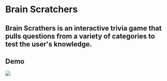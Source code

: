 # Brain Scratchers

## Brain Scrathers is an interactive trivia game that pulls questions from a variety of categories to test the user's knowledge.

## Demo 

<img src=(https://media.giphy.com/media/1uL6TlZN4sLvGa611S/giphy.gif)>